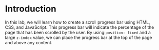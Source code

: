 # Introduction

In this lab, we will learn how to create a scroll progress bar using HTML, CSS, and JavaScript. This progress bar will indicate the percentage of the page that has been scrolled by the user. By using `position: fixed` and a large `z-index` value, we can place the progress bar at the top of the page and above any content.
